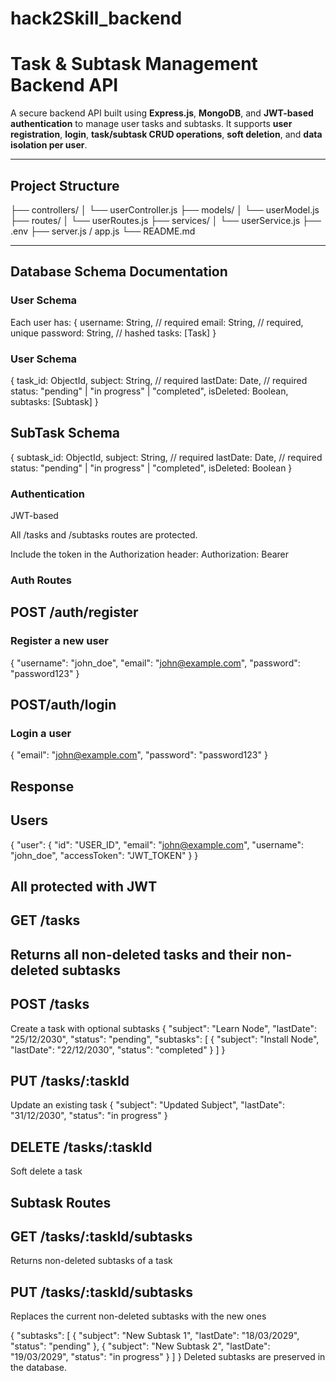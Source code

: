 # hack2Skill_backend

# Task & Subtask Management Backend API

A secure backend API built using **Express.js**, **MongoDB**, and **JWT-based authentication** to manage user tasks and subtasks. It supports **user registration**, **login**, **task/subtask CRUD operations**, **soft deletion**, and **data isolation per user**.

---

## Project Structure

├── controllers/
│ └── userController.js
├── models/
│ └── userModel.js
├── routes/
│ └── userRoutes.js
├── services/
│ └── userService.js
├── .env
├── server.js / app.js
└── README.md

---

## Database Schema Documentation

### User Schema

Each user has:
{
username: String, // required
email: String, // required, unique
password: String, // hashed
tasks: [Task]
}

### User Schema

{
task_id: ObjectId,
subject: String, // required
lastDate: Date, // required
status: "pending" | "in progress" | "completed",
isDeleted: Boolean,
subtasks: [Subtask]
}

## SubTask Schema

{
subtask_id: ObjectId,
subject: String, // required
lastDate: Date, // required
status: "pending" | "in progress" | "completed",
isDeleted: Boolean
}

### Authentication

JWT-based

All /tasks and /subtasks routes are protected.

Include the token in the Authorization header:
Authorization: Bearer <token>

### Auth Routes

## POST /auth/register

### Register a new user

{
"username": "john_doe",
"email": "john@example.com",
"password": "password123"
}

## POST/auth/login

### Login a user

{
"email": "john@example.com",
"password": "password123"
}

## Response

## Users

{
"user": {
"id": "USER_ID",
"email": "john@example.com",
"username": "john_doe",
"accessToken": "JWT_TOKEN"
}
}

## All protected with JWT

## GET /tasks

## Returns all non-deleted tasks and their non-deleted subtasks

## POST /tasks

Create a task with optional subtasks
{
"subject": "Learn Node",
"lastDate": "25/12/2030",
"status": "pending",
"subtasks": [
{
"subject": "Install Node",
"lastDate": "22/12/2030",
"status": "completed"
}
]
}

## PUT /tasks/:taskId

Update an existing task
{
"subject": "Updated Subject",
"lastDate": "31/12/2030",
"status": "in progress"
}

## DELETE /tasks/:taskId

Soft delete a task

## Subtask Routes

## GET /tasks/:taskId/subtasks

Returns non-deleted subtasks of a task

## PUT /tasks/:taskId/subtasks

Replaces the current non-deleted subtasks with the new ones

{
"subtasks": [
{
"subject": "New Subtask 1",
"lastDate": "18/03/2029",
"status": "pending"
},
{
"subject": "New Subtask 2",
"lastDate": "19/03/2029",
"status": "in progress"
}
]
}
Deleted subtasks are preserved in the database.
